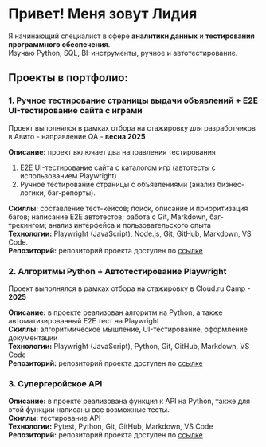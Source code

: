 # Привет! Меня зовут Лидия
Я начинающий специалист в сфере **аналитики данных** и **тестирования программного обеспечения**.  
Изучаю Python, SQL, BI-инструменты, ручное и автотестирование.

## Проекты в портфолио:

### 1. Ручное тестирование страницы выдачи объявлений + E2E UI-тестирование сайта с играми
Проект выполнялся в рамках отбора на стажировку для разработчиков в Авито - направление QA - **весна 2025**

**Описание:** проект включает два направления тестирования
1. E2E UI-тестирование сайта с каталогом игр (автотесты с использованием Playwright)
2. Ручное тестирование страницы с объявлениями (анализ бизнес-логики, баг-репорты).  

**Скиллы:** составление тест-кейсов; поиск, описание и приоритизация багов; написание E2E автотестов; работа с Git, Markdown, баг-трекингом; анализ интерфейса и пользовательского опыта    
**Технологии:** Playwright (JavaScript), Node.js, Git, GitHub, Markdown, VS Code.  
**Репозиторий:** репозиторий проекта доступен по [ссылке](https://github.com/lidaEYE/avito-QA-trainee-spring-2025/tree/main)

### 2. Алгоритмы Python + Автотестирование Playwright  
Проект выполнялся в рамках отбора на стажировку в Cloud.ru Camp - **2025**  

**Описание:** в проекте реализован алгоритм на Python, а также автоматизированный E2E тест на Playwright    
**Скиллы:** алгоритмическое мышление, UI-тестирование, оформление документации     
**Технологии:** Playwright (JavaScript), Python, Git, GitHub, Markdown, VS Code     
**Репозиторий:** репозиторий проекта доступен по [ссылке](https://github.com/lidaEYE/cloudcamp-qa-2025)  

### 3. Супергеройское API 

**Описание:** в проекте реализована функция к API на Python, также для этой функции написаны все возможные тесты.    
**Скиллы:** тестирование API     
**Технологии:** Pytest, Python, Git, GitHub, Markdown, VS Code     
**Репозиторий:** репозиторий проекта доступен по [ссылке](https://github.com/lidaEYE/ozon-qa-python-2025)


